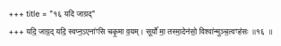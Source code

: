 +++
title = "१६ यदि जाग्रद्"

+++
यदि॒ जाग्र॒द् यदि॒ स्वप्न॒ऽएना॑ꣳसि चकृ॒मा व॒यम्। सूर्यो॑ मा॒ तस्मा॒देन॑सो॒ विश्वा॑न्मुञ्च॒त्वꣳह॑सः ॥१६ ॥